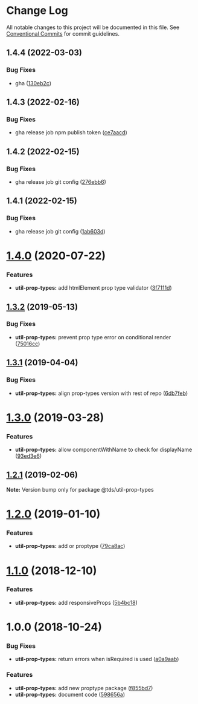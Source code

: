 # Change Log

All notable changes to this project will be documented in this file.
See [Conventional Commits](https://conventionalcommits.org) for commit guidelines.

## 1.4.4 (2022-03-03)


### Bug Fixes

* gha ([130eb2c](https://github.com/telusdigital/tds/commit/130eb2c26bedb447c7d3e2d0c1727ffd0ea41a41))





## 1.4.3 (2022-02-16)


### Bug Fixes

* gha release job npm publish token ([ce7aacd](https://github.com/telusdigital/tds/commit/ce7aacdd77e54c4f8e48eb31d0c05dc804530324))





## 1.4.2 (2022-02-15)


### Bug Fixes

* gha release job git config ([276ebb6](https://github.com/telusdigital/tds/commit/276ebb6968a0b56c9b87c178f6895a60ae108e71))





## 1.4.1 (2022-02-15)


### Bug Fixes

* gha release job git config ([1ab603d](https://github.com/telusdigital/tds/commit/1ab603d68c36219b0711fc353bc2515b64712ca9))





# [1.4.0](https://github.com/telusdigital/tds/compare/@tds/util-prop-types@1.3.2...@tds/util-prop-types@1.4.0) (2020-07-22)


### Features

* **util-prop-types:** add htmlElement prop type validator ([3f7111d](https://github.com/telusdigital/tds/commit/3f7111d9c3120bbf5f7ea80e4b26e7250a9c8e90))





## [1.3.2](https://github.com/telusdigital/tds/compare/@tds/util-prop-types@1.3.1...@tds/util-prop-types@1.3.2) (2019-05-13)


### Bug Fixes

* **util-prop-types:** prevent prop type error on conditional render ([75016cc](https://github.com/telusdigital/tds/commit/75016cc))





## [1.3.1](https://github.com/telusdigital/tds/compare/@tds/util-prop-types@1.3.0...@tds/util-prop-types@1.3.1) (2019-04-04)


### Bug Fixes

* **util-prop-types:** align prop-types version with rest of repo ([6db7feb](https://github.com/telusdigital/tds/commit/6db7feb))





# [1.3.0](https://github.com/telusdigital/tds/compare/@tds/util-prop-types@1.2.1...@tds/util-prop-types@1.3.0) (2019-03-28)


### Features

* **util-prop-types:** allow componentWithName to check for displayName ([93ed3e6](https://github.com/telusdigital/tds/commit/93ed3e6))





## [1.2.1](https://github.com/telusdigital/tds/compare/@tds/util-prop-types@1.2.0...@tds/util-prop-types@1.2.1) (2019-02-06)

**Note:** Version bump only for package @tds/util-prop-types





# [1.2.0](https://github.com/telusdigital/tds/compare/@tds/util-prop-types@1.1.0...@tds/util-prop-types@1.2.0) (2019-01-10)

### Features

- **util-prop-types:** add or proptype ([79ca8ac](https://github.com/telusdigital/tds/commit/79ca8ac))

<a name="1.1.0"></a>

# [1.1.0](https://github.com/telusdigital/tds/compare/@tds/util-prop-types@1.0.0...@tds/util-prop-types@1.1.0) (2018-12-10)

### Features

- **util-prop-types:** add responsiveProps ([5b4bc18](https://github.com/telusdigital/tds/commit/5b4bc18))

<a name="1.0.0"></a>

# 1.0.0 (2018-10-24)

### Bug Fixes

- **util-prop-types:** return errors when isRequired is used ([a0a9aab](https://github.com/telusdigital/tds/commit/a0a9aab))

### Features

- **util-prop-types:** add new proptype package ([f855bd7](https://github.com/telusdigital/tds/commit/f855bd7))
- **util-prop-types:** document code ([598656a](https://github.com/telusdigital/tds/commit/598656a))

